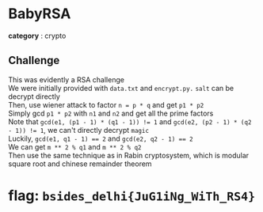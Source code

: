 # BabyRSA

**category** : crypto

## Challenge

This was evidently a RSA challenge  
We were initially provided with `data.txt` and `encrypt.py.`
`salt` can be decrypt directly  
Then, use wiener attack to factor `n = p * q` and get `p1 * p2`  
Simply gcd `p1 * p2` with `n1` and `n2` and get all the prime factors  
Note that `gcd(e1, (p1 - 1) * (q1 - 1)) != 1` and `gcd(e2, (p2 - 1) * (q2 - 1)) != 1`, we can't directly decrypt `magic`  
Luckily, `gcd(e1, q1 - 1) == 2` and `gcd(e2, q2 - 1) == 2`  
We can get `m ** 2 % q1` and `m ** 2 % q2`  
Then use the same technique as in Rabin cryptosystem, which is modular square root and chinese remainder theorem

# flag: `bsides_delhi{JuG1iNg_WiTh_RS4}`